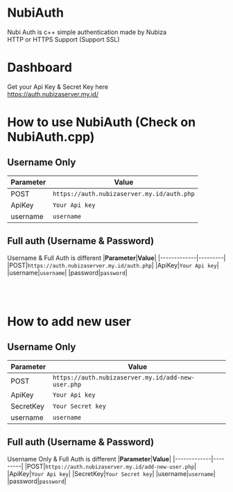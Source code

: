 # NubiAuth
Nubi Auth is c++ simple authentication made by Nubiza
<br />
HTTP or HTTPS Support (Support SSL)

# Dashboard
Get your Api Key & Secret Key here
<br />
https://auth.nubizaserver.my.id/

# How to use NubiAuth (Check on NubiAuth.cpp)
## Username Only
|**Parameter**|**Value**|
|-------------|---------|
|POST|`https://auth.nubizaserver.my.id/auth.php`|
|ApiKey|`Your Api key`|
|username|`username`|

## Full auth (Username & Password)
Username & Full Auth is different
|**Parameter**|**Value**|
|-------------|---------|
|POST|`https://auth.nubizaserver.my.id/auth.php`|
|ApiKey|`Your Api key`|
|username|`username`|
|password|`password`|

<br />
<br />

# How to add new user
## Username Only
|**Parameter**|**Value**|
|-------------|---------|
|POST|`https://auth.nubizaserver.my.id/add-new-user.php`|
|ApiKey|`Your Api key`|
|SecretKey|`Your Secret key`|
|username|`username`|

## Full auth (Username & Password)
Username Only & Full Auth is different
|**Parameter**|**Value**|
|-------------|---------|
|POST|`https://auth.nubizaserver.my.id/add-new-user.php`|
|ApiKey|`Your Api key`|
|SecretKey|`Your Secret key`|
|username|`username`|
|password|`password`|
